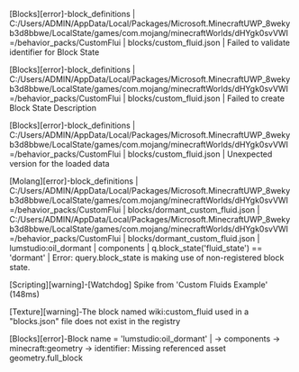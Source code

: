 [Blocks][error]-block_definitions | C:/Users/ADMIN/AppData/Local/Packages/Microsoft.MinecraftUWP_8wekyb3d8bbwe/LocalState/games/com.mojang/minecraftWorlds/dHYgk0svVWI=/behavior_packs/CustomFlui | blocks/custom_fluid.json | Failed to validate identifier for Block State

[Blocks][error]-block_definitions | C:/Users/ADMIN/AppData/Local/Packages/Microsoft.MinecraftUWP_8wekyb3d8bbwe/LocalState/games/com.mojang/minecraftWorlds/dHYgk0svVWI=/behavior_packs/CustomFlui | blocks/custom_fluid.json | Failed to create Block State Description

[Blocks][error]-block_definitions | C:/Users/ADMIN/AppData/Local/Packages/Microsoft.MinecraftUWP_8wekyb3d8bbwe/LocalState/games/com.mojang/minecraftWorlds/dHYgk0svVWI=/behavior_packs/CustomFlui | blocks/custom_fluid.json | Unexpected version for the loaded data

[Molang][error]-block_definitions | C:/Users/ADMIN/AppData/Local/Packages/Microsoft.MinecraftUWP_8wekyb3d8bbwe/LocalState/games/com.mojang/minecraftWorlds/dHYgk0svVWI=/behavior_packs/CustomFlui | blocks/dormant_custom_fluid.json | C:/Users/ADMIN/AppData/Local/Packages/Microsoft.MinecraftUWP_8wekyb3d8bbwe/LocalState/games/com.mojang/minecraftWorlds/dHYgk0svVWI=/behavior_packs/CustomFlui | blocks/dormant_custom_fluid.json | lumstudio:oil_dormant | components | q.block_state('fluid_state') == 'dormant' | Error: query.block_state is making use of non-registered block state.

[Scripting][warning]-[Watchdog] Spike from 'Custom Fluids Example' (148ms)

[Texture][warning]-The block named wiki:custom_fluid used in a "blocks.json" file does not exist in the registry

[Blocks][error]-Block name = 'lumstudio:oil_dormant' |  -> components -> minecraft:geometry -> identifier:  Missing referenced asset geometry.full_block
